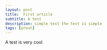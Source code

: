```yaml
---
layout: post
title:  First article
subtitle: A test
description: simple test the test is simple
tags: [prout]
--- 
```


A test is very cool


